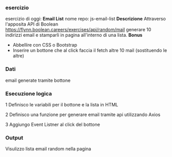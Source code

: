 ### esercizio
esercizio di oggi: **Email List**
nome repo: js-email-list
**Descrizione**
Attraverso l'apposita API di Boolean
https://flynn.boolean.careers/exercises/api/random/mail
generare 10 indirizzi email e stamparli in pagina all'interno di una lista.
**Bonus**
- Abbellire con CSS o Bootstrap
- Inserire un bottone che al click faccia il fetch altre 10 mail (sostituendo le altre)

### Dati
email generate tramite bottone

### Esecuzione logica
1 Definisco le variabili per il bottone e la lista in HTML

2 Definisco una funzione per generare email tramite api utilizzando Axios

3 Aggiungo Event Listner al click del bottone

### Output

Visulizzo lista email random nella pagina